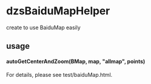 # dzsBaiduMapHelper
create to use BaiduMap easily

## usage
#### autoGetCenterAndZoom(BMap, map, "allmap", points)
For details, please see test/baiduMap.html.
